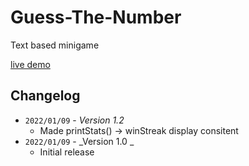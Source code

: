 # Guess-The-Number

Text based minigame

[live demo](https://anzuftnw.github.io/gtn/)

## Changelog

- `2022/01/09` - _Version 1.2_
  - Made printStats() -> winStreak display consitent
- `2022/01/09` - _Version 1.0 _
  - Initial release
